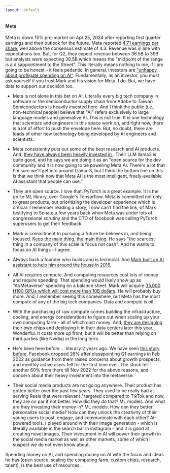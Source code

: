 ```yaml
---
layout: default
---
```


#### Meta

Meta is down 15% pre-market on Apr 25, 2024 after reporting first quarter earnings and their outlook for the future. Meta reported [4.71 earnings per share](https://s21.q4cdn.com/399680738/files/doc_financials/2024/q1/META-Q1-2024-Earnings-Call-Transcript.pdf), well above the consensus estimate of 4.3. Revenue was in line with expectations too. But, for Q2, they expect revenue between 36.5B to 39B but analysts were expecting 38.5B which means the "midpoint of the range is a disappointment to the Street". This literally means nothing to me, if I am going to be honest - it feels pedantic. In general, investors are ["unhappy about profligate spending on AI"](https://www.bloomberg.com/opinion/articles/2024-04-25/meta-results-are-best-viewed-through-rose-colored-ai-glasses). Fundamentally, as an investor, you must ask yourself if you trust Mark and his vision for Meta. I do. But, we have data to support our decision too. 

 - Meta is not alone in this bet on AI. Literally every big tech company in software or the semiconductor supply chain from Adobe to Taiwan Semiconductors is heavily invested here. And I think the public (i.e., non-technical people) believe that "AI" refers exclusively to large language models and generative AI. This is not true. It is one technology that scientists and engineers in this space work on, and right now, there is a lot of effort to push the envelope here. But, no doubt, there are loads of other new technology being developed by AI engineers and scientists. 

 - Meta consistently puts out some of the best research and AI products. And, [they have always been heavily invested in ](https://research.facebook.com/publications/). Their LLM llama3 is quite good, and he says we are doing it as an "open source for the dev community and it is now going to be powering Meta AI. There's a lot that I'm sure we'll get into around Llama-3, but I think the bottom line on this is that we think now that Meta AI is the most intelligent, freely-available AI assistant that people can use."

 - They are open source. I love that. PyTorch is a great example. It is the go-to ML library, over Google's Tensorflow. Meta is committed not only to great products, but prioritizing the developer experience which is critical. I remember reading a story, I now can't find the link, of Mark testifying to Senate a few years back when Meta was under lots of congressional scrutiny and the CTO of facebook was calling PyTorch superusers to get their feedback. 

 - Mark is commitment to pursuing a future he believes in, and being focused. [Keep the main thing, the main thing](https://x.com/GuptaRK22/status/1781178952834531381). He says "the scarcest thing in a company of this scale is focus not cash". And he wants to focus on AI things - I agree. 

 - Always back a founder who builds and is technical. And [Mark built an AI assistant to help him around the house in 2016](https://www.washingtonpost.com/news/business/wp/2016/12/20/mark-zuckerberg-builds-an-artificial-intelligence-assistant-to-run-his-house-and-entertain-his-toddler/). 

 - All AI requires compute. And computing resources cost lots of money and require spending. That spending would likely show up as "AI/Metaverse" spending on a balance sheet. Mark will acquire [35,000 H100 GPUs which will cost more than 10B dollars](https://www.techpowerup.com/318035/meta-will-acquire-350-000-h100-gpus-worth-more-than-10-billion-us-dollars?cp=2). He will probably buy more. And, I remember seeing this somewhere, but Meta has the most compute of any of the big tech companies. Data and compute is oil. 

 - With the purchasing of raw compute comes building the infrastructure, cooling, and energy considerations to figure out when scaling up your own computing farm - all of which cost money. And, [they are designing their own chips](https://www.reuters.com/technology/meta-deploy-in-house-custom-chips-this-year-power-ai-drive-memo-2024-02-01/) and deploying it in their data centers later this year. Wonderful. It costs more up front, but it will be better than relying on third parties (like Nvidia) in the long term. 

 - He's been here before ... literally 2 years ago. We have seen [this story before](https://www.investopedia.com/facebook-shares-hammered-on-outlook-driving-markets-lower-5218013). Facebook dropped 26% after dissapointing Q1 earnings in Feb 2022 as guidance from them raised concerns about growth prospects, and monthly active users fell for the first time ever. The stock fell another 60% from there till Nov 2022 for the above reasons, and concern about their heavy investment into the metaverse. 

- Their social media products are not going anywhere. Their product has gotten better over the past few years. They used to be really bad at serving Reels that were relevant / targeted compared to TikTok and now, they are on par if not better. How did they do that? ML models. And what are they investing their money in? ML models. How can they better personalize social media? How can they unlock the creativity of their young users to post, engage, and communicate with each other? AI-powered tools. I played around with their image generation - which is literally available in the search bar in instagram - and it is good at creating novel images. Their investment in AI will power their growth in the social media market as well as other markets, some of which I suspect we do not even know about. 


Spending money on AI, and spending money on AI with the focus and ideas he has (open source, scaling the computing farm, custom chips, research, talent), is the best use of resources. 









